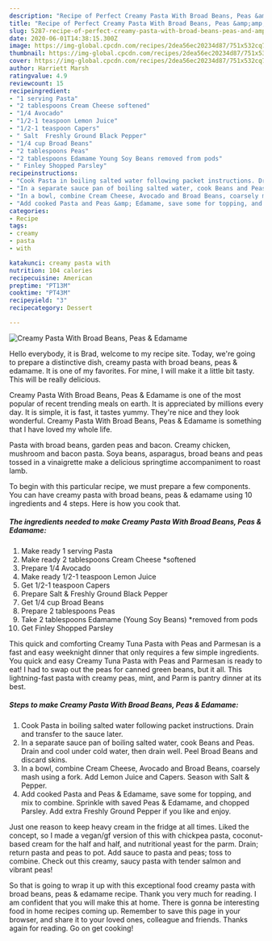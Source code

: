 ```yaml
---
description: "Recipe of Perfect Creamy Pasta With Broad Beans, Peas &amp;amp; Edamame"
title: "Recipe of Perfect Creamy Pasta With Broad Beans, Peas &amp;amp; Edamame"
slug: 5287-recipe-of-perfect-creamy-pasta-with-broad-beans-peas-and-amp-edamame
date: 2020-06-01T14:38:15.300Z
image: https://img-global.cpcdn.com/recipes/2dea56ec20234d87/751x532cq70/creamy-pasta-with-broad-beans-peas-edamame-recipe-main-photo.jpg
thumbnail: https://img-global.cpcdn.com/recipes/2dea56ec20234d87/751x532cq70/creamy-pasta-with-broad-beans-peas-edamame-recipe-main-photo.jpg
cover: https://img-global.cpcdn.com/recipes/2dea56ec20234d87/751x532cq70/creamy-pasta-with-broad-beans-peas-edamame-recipe-main-photo.jpg
author: Harriett Marsh
ratingvalue: 4.9
reviewcount: 15
recipeingredient:
- "1 serving Pasta"
- "2 tablespoons Cream Cheese softened"
- "1/4 Avocado"
- "1/2-1 teaspoon Lemon Juice"
- "1/2-1 teaspoon Capers"
- " Salt  Freshly Ground Black Pepper"
- "1/4 cup Broad Beans"
- "2 tablespoons Peas"
- "2 tablespoons Edamame Young Soy Beans removed from pods"
- " Finley Shopped Parsley"
recipeinstructions:
- "Cook Pasta in boiling salted water following packet instructions. Drain and transfer to the sauce later."
- "In a separate sauce pan of boiling salted water, cook Beans and Peas. Drain and cool under cold water, then drain well. Peel Broad Beans and discard skins."
- "In a bowl, combine Cream Cheese, Avocado and Broad Beans, coarsely mash using a fork. Add Lemon Juice and Capers. Season with Salt &amp; Pepper."
- "Add cooked Pasta and Peas &amp; Edamame, save some for topping, and mix to combine. Sprinkle with saved Peas &amp; Edamame, and chopped Parsley. Add extra Freshly Ground Pepper if you like and enjoy."
categories:
- Recipe
tags:
- creamy
- pasta
- with

katakunci: creamy pasta with 
nutrition: 104 calories
recipecuisine: American
preptime: "PT13M"
cooktime: "PT43M"
recipeyield: "3"
recipecategory: Dessert

---
```



![Creamy Pasta With Broad Beans, Peas &amp; Edamame](https://img-global.cpcdn.com/recipes/2dea56ec20234d87/751x532cq70/creamy-pasta-with-broad-beans-peas-edamame-recipe-main-photo.jpg)

Hello everybody, it is Brad, welcome to my recipe site. Today, we're going to prepare a distinctive dish, creamy pasta with broad beans, peas &amp; edamame. It is one of my favorites. For mine, I will make it a little bit tasty. This will be really delicious.

Creamy Pasta With Broad Beans, Peas &amp; Edamame is one of the most popular of recent trending meals on earth. It is appreciated by millions every day. It is simple, it is fast, it tastes yummy. They're nice and they look wonderful. Creamy Pasta With Broad Beans, Peas &amp; Edamame is something that I have loved my whole life.

Pasta with broad beans, garden peas and bacon. Creamy chicken, mushroom and bacon pasta. Soya beans, asparagus, broad beans and peas tossed in a vinaigrette make a delicious springtime accompaniment to roast lamb.


To begin with this particular recipe, we must prepare a few components. You can have creamy pasta with broad beans, peas &amp; edamame using 10 ingredients and 4 steps. Here is how you cook that.

<!--inarticleads1-->

##### The ingredients needed to make Creamy Pasta With Broad Beans, Peas &amp; Edamame:

1. Make ready 1 serving Pasta
1. Make ready 2 tablespoons Cream Cheese *softened
1. Prepare 1/4 Avocado
1. Make ready 1/2-1 teaspoon Lemon Juice
1. Get 1/2-1 teaspoon Capers
1. Prepare  Salt &amp; Freshly Ground Black Pepper
1. Get 1/4 cup Broad Beans
1. Prepare 2 tablespoons Peas
1. Take 2 tablespoons Edamame (Young Soy Beans) *removed from pods
1. Get  Finley Shopped Parsley


This quick and comforting Creamy Tuna Pasta with Peas and Parmesan is a fast and easy weeknight dinner that only requires a few simple ingredients. You quick and easy Creamy Tuna Pasta with Peas and Parmesan is ready to eat! I had to swap out the peas for canned green beans, but it all. This lightning-fast pasta with creamy peas, mint, and Parm is pantry dinner at its best. 

<!--inarticleads2-->

##### Steps to make Creamy Pasta With Broad Beans, Peas &amp; Edamame:

1. Cook Pasta in boiling salted water following packet instructions. Drain and transfer to the sauce later.
1. In a separate sauce pan of boiling salted water, cook Beans and Peas. Drain and cool under cold water, then drain well. Peel Broad Beans and discard skins.
1. In a bowl, combine Cream Cheese, Avocado and Broad Beans, coarsely mash using a fork. Add Lemon Juice and Capers. Season with Salt &amp; Pepper.
1. Add cooked Pasta and Peas &amp; Edamame, save some for topping, and mix to combine. Sprinkle with saved Peas &amp; Edamame, and chopped Parsley. Add extra Freshly Ground Pepper if you like and enjoy.


Just one reason to keep heavy cream in the fridge at all times. Liked the concept, so I made a vegan/gf version of this with chickpea pasta, coconut-based cream for the half and half, and nutritional yeast for the parm. Drain; return pasta and peas to pot. Add sauce to pasta and peas; toss to combine. Check out this creamy, saucy pasta with tender salmon and vibrant peas! 

So that is going to wrap it up with this exceptional food creamy pasta with broad beans, peas &amp; edamame recipe. Thank you very much for reading. I am confident that you will make this at home. There is gonna be interesting food in home recipes coming up. Remember to save this page in your browser, and share it to your loved ones, colleague and friends. Thanks again for reading. Go on get cooking!
